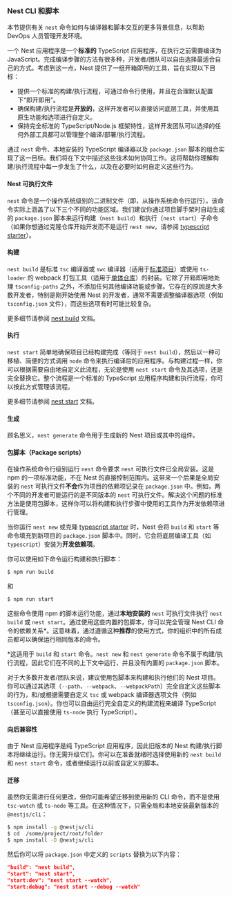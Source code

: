 ### Nest CLI 和脚本

本节提供有关 `nest` 命令如何与编译器和脚本交互的更多背景信息，以帮助 DevOps 人员管理开发环境。

一个 Nest 应用程序是一个**标准的** TypeScript 应用程序，在执行之前需要编译为 JavaScript。完成编译步骤的方法有很多种，开发者/团队可以自由选择最适合自己的方式。考虑到这一点，Nest 提供了一组开箱即用的工具，旨在实现以下目标：

- 提供一个标准的构建/执行流程，可通过命令行使用，并且在合理默认配置下“即开即用”。
- 确保构建/执行流程是**开放的**，这样开发者可以直接访问底层工具，并使用其原生功能和选项进行自定义。
- 保持完全标准的 TypeScript/Node.js 框架特性，这样开发团队可以选择的任何外部工具都可以管理整个编译/部署/执行流程。

通过 `nest` 命令、本地安装的 TypeScript 编译器以及 `package.json` 脚本的组合实现了这一目标。我们将在下文中描述这些技术如何协同工作。这将帮助你理解构建/执行流程中每一步发生了什么，以及在必要时如何自定义这些行为。

#### Nest 可执行文件

`nest` 命令是一个操作系统级别的二进制文件（即，从操作系统命令行运行）。该命令实际上涵盖了以下三个不同的功能区域。我们建议你通过项目脚手架时自动生成的 `package.json` 脚本来运行构建（`nest build`）和执行（`nest start`）子命令（如果你想通过克隆仓库开始开发而不是运行 `nest new`，请参阅 [typescript starter](https://github.com/nestjs/typescript-starter)）。

#### 构建

`nest build` 是标准 `tsc` 编译器或 `swc` 编译器（适用于[标准项目](https://docs.nestjs.com/cli/overview#project-structure)）或使用 `ts-loader` 的 webpack 打包工具（适用于[单体仓库](https://docs.nestjs.com/cli/overview#project-structure)）的封装。它除了开箱即用地处理 `tsconfig-paths` 之外，不添加任何其他编译功能或步骤。它存在的原因是大多数开发者，特别是刚开始使用 Nest 的开发者，通常不需要调整编译器选项（例如 `tsconfig.json` 文件），而这些选项有时可能比较复杂。

更多细节请参阅 [nest build](https://docs.nestjs.com/cli/usages#nest-build) 文档。

#### 执行

`nest start` 简单地确保项目已经构建完成（等同于 `nest build`），然后以一种可移植、简便的方式调用 `node` 命令来执行编译后的应用程序。与构建过程一样，你可以根据需要自由地自定义此流程，无论是使用 `nest start` 命令及其选项，还是完全替换它。整个流程是一个标准的 TypeScript 应用程序构建和执行流程，你可以按此方式管理该流程。

更多细节请参阅 [nest start](https://docs.nestjs.com/cli/usages#nest-start) 文档。

#### 生成

顾名思义，`nest generate` 命令用于生成新的 Nest 项目或其中的组件。

#### 包脚本（Package scripts）

在操作系统命令行级别运行 `nest` 命令要求 `nest` 可执行文件已全局安装。这是 npm 的一项标准功能，不在 Nest 的直接控制范围内。这带来一个后果是全局安装的 `nest` 可执行文件**不会**作为项目的依赖项记录在 `package.json` 中。例如，两个不同的开发者可能运行的是不同版本的 `nest` 可执行文件。解决这个问题的标准方法是使用包脚本，这样你可以将构建和执行步骤中使用的工具作为开发依赖项进行管理。

当你运行 `nest new` 或克隆 [typescript starter](https://github.com/nestjs/typescript-starter) 时，Nest 会将 `build` 和 `start` 等命令填充到新项目的 `package.json` 脚本中。同时，它会将底层编译工具（如 `typescript`）安装为**开发依赖项**。

你可以使用如下命令运行构建和执行脚本：

```bash
$ npm run build
```

和

```bash
$ npm run start
```

这些命令使用 npm 的脚本运行功能，通过**本地安装的** `nest` 可执行文件执行 `nest build` 或 `nest start`。通过使用这些内置的包脚本，你可以完全管理 Nest CLI 命令的依赖关系\*。这意味着，通过遵循这种**推荐**的使用方式，你的组织中的所有成员都可以确保运行相同版本的命令。

\*这适用于 `build` 和 `start` 命令。`nest new` 和 `nest generate` 命令不属于构建/执行流程，因此它们在不同的上下文中运行，并且没有内置的 `package.json` 脚本。

对于大多数开发者/团队来说，建议使用包脚本来构建和执行他们的 Nest 项目。你可以通过其选项（`--path`、`--webpack`、`--webpackPath`）完全自定义这些脚本的行为，和/或根据需要自定义 `tsc` 或 webpack 编译器选项文件（例如 `tsconfig.json`）。你也可以自由运行完全自定义的构建流程来编译 TypeScript（甚至可以直接使用 `ts-node` 执行 TypeScript）。

#### 向后兼容性

由于 Nest 应用程序是纯 TypeScript 应用程序，因此旧版本的 Nest 构建/执行脚本将继续运行。你无需升级它们。你可以在准备就绪时选择使用新的 `nest build` 和 `nest start` 命令，或者继续运行以前或自定义的脚本。

#### 迁移

虽然你无需进行任何更改，但你可能希望迁移到使用新的 CLI 命令，而不是使用 `tsc-watch` 或 `ts-node` 等工具。在这种情况下，只需全局和本地安装最新版本的 `@nestjs/cli`：

```bash
$ npm install -g @nestjs/cli
$ cd  /some/project/root/folder
$ npm install -D @nestjs/cli
```

然后你可以将 `package.json` 中定义的 `scripts` 替换为以下内容：

```json
"build": "nest build",
"start": "nest start",
"start:dev": "nest start --watch",
"start:debug": "nest start --debug --watch"
```